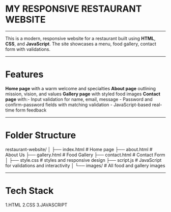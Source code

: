# MY RESPONSIVE RESTAURANT WEBSITE
___

This is a modern, responsive website for a  restaurant built using **HTML**, **CSS**, and **JavaScript**. The site showcases a menu, food gallery, contact form with validations.
___

# Features
**Home page** with a warm welcome and specialties
**About page** outlining mission, vision, and values
**Gallery page** with styled food images
**Contact page** with:- Input validation for name, email, message
                      - Password and confirm-password fields with matching validation
                      - JavaScript-based real-time form feedback
___

#  Folder Structure

restaurant-website/
│
├── index.html # Home page
├── about.html # About Us
├── gallery.html # Food Gallery
├── contact.html # Contact Form
│
├── style.css #  styles and responsive design
├── script.js # JavaScript for validations and interactivity
│
└── images/ # All food and gallery images
___

#  Tech Stack
1.HTML
2.CSS
3.JAVASCRIPT



